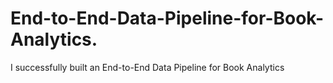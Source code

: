 # End-to-End-Data-Pipeline-for-Book-Analytics.
I successfully built an End-to-End Data Pipeline for Book Analytics
